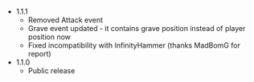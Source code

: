 - 1.1.1
  - Removed Attack event
  - Grave event updated - it contains grave position instead of player position now
  - Fixed incompatibility with InfinityHammer (thanks MadBomG for report)
- 1.1.0
  - Public release